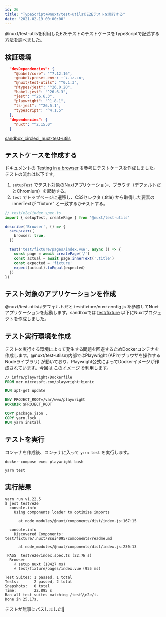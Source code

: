 ```yaml
---
id: 26
title: "TypeScript+@nuxt/test-utilsでE2Eテストを実行する"
date: "2021-02-19 00:00:00"
---
```


@nuxt/test-utilsを利用したE2EテストのテストケースをTypeScriptで記述する方法を調べました。

<!--more-->

## 検証環境

```json
  "devDependencies": {
    "@babel/core": "^7.12.16",
    "@babel/preset-env": "^7.12.16",
    "@nuxt/test-utils": "^0.1.3",
    "@types/jest": "^26.0.20",
    "babel-jest": "^26.6.3",
    "jest": "^26.6.3",
    "playwright": "^1.8.1",
    "ts-jest": "^26.5.1",
    "typescript": "^4.1.5"
  },
  "dependencies": {
    "nuxt": "^2.15.0"
  }
```

[sandbox_circleci_nuxt-test-utils](https://github.com/krabben16/sandbox_circleci_nuxt-test-utils)

## テストケースを作成する

ドキュメントの [Testing in a browser](https://test-utils.nuxtjs.org/api-reference/browser-testing) を參考にテストケースを作成しました。テストの流れは以下です。

1. `setupTest` でテスト対象のNuxtアプリケーション、ブラウザ（デフォルトだとChromium）を起動する。
1. `test` でトップページに遷移し、CSSセレクタ (.title) から取得した要素のinnerTextが "fixture" と一致するかテストする。

```ts
// test/e2e/index.spec.ts
import { setupTest, createPage } from '@nuxt/test-utils'

describe('Browser', () => {
  setupTest({
    browser: true,
  })

  test('test/fixture/pages/index.vue', async () => {
    const page = await createPage('/')
    const actual = await page.innerText('.title')
    const expected = 'fixture'
    expect(actual).toEqual(expected)
  })
})
```

## テスト対象のアプリケーションを作成

@nuxt/test-utilsはデフォルトだと test/fixture/nuxt.config.js を参照してNuxtアプリケーションを起動します。sandboxでは [test/fixture](https://github.com/krabben16/sandbox_circleci_nuxt-test-utils/tree/main/test/fixture) 以下にNuxtプロジェクトを作成しました。

## テスト実行環境を作成

テストを実行する環境によって発生する問題を回避するためDockerコンテナを作成します。@nuxt/test-utilsの内部ではPlaywright (APIでブラウザを操作するNodeライブラリ) が動いており、Playwright公式によってDockerイメージが作成されています。今回は [このイメージ](https://playwright.dev/docs/docker) を利用します。

```dockerfile
// infra/playwright/Dockerfile
FROM mcr.microsoft.com/playwright:bionic

RUN apt-get update

ENV PROJECT_ROOT=/var/www/playwright
WORKDIR $PROJECT_ROOT

COPY package.json .
COPY yarn.lock .
RUN yarn install
```

## テストを実行

コンテナを作成後、コンテナに入って `yarn test` を実行します。

```sh
docker-compose exec playwright bash
```

```sh
yarn test
```

## 実行結果

```log
yarn run v1.22.5
$ jest test/e2e
  console.info
    Using components loader to optimize imports

      at node_modules/@nuxt/components/dist/index.js:167:15

  console.info
    Discovered Components: test/fixture/.nuxt/8sgi4095/components/readme.md

      at node_modules/@nuxt/components/dist/index.js:230:13

 PASS  test/e2e/index.spec.ts (22.76 s)
  Browser
    √ setup nuxt (18427 ms)
    √ test/fixture/pages/index.vue (955 ms)

Test Suites: 1 passed, 1 total
Tests:       2 passed, 2 total
Snapshots:   0 total
Time:        22.895 s
Ran all test suites matching /test\\e2e/i.
Done in 25.17s.
```

テストが無事にパスしました👏
